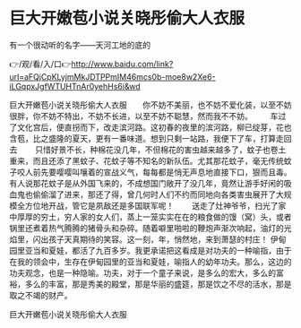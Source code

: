 # 巨大开嫩苞小说关晓彤偷大人衣服
有一个很动听的名字——天河工地的底的

👉/观/看/入/口👉http://www.baidu.com/link?url=aFQjCpKLyjmMkJDTPPmIM46mcs0b-moe8w2Xe6-iLGqpxJgfWTUHTnAr0yehHs6i&wd

巨大开嫩苞小说关晓彤偷大人衣服　　你不妨不美丽，也不妨不爱化装，以至不妨很胖，你不妨不特出，不妨不长进，以至不妨不聪慧，然而我不不妨。
　　车过了文化宫后，便直拐而下，改走滨河路。这初春的夜里的滨河路，柳已绽芽，花也含苞，比之盛隆的夏天，更有一番味道。想到只剩一站路，我便下了车，打算走回去
　　只惜好景不长，种棉花没几年，不但棉花的害虫越来越多了，蚊子也卷土重来，而且还添了黑蚊子、花蚊子等不知名的新队伍。尤其那花蚊子，毫无传统蚊子咬人前先要嘤嘤叫嚷着的宣战义气，每每都是悄无声息地直接下口，狠而且毒。有人说那花蚊子是从外国飞来的，不成想国门敞开了没几年，竟然让游手好闲的吸血鬼也偷偷溜了进来，那还了得，曾几何时人们不约而同地向各类害虫展开了大规模全方位地开战，管它是夙敌还是多国联军呢！
　　送走了灶神爷爷，扫光了家中厚厚的穷土，穷人家的女人们，蒸上一笼实实在在的粮食做的馒（窝）头，或者锅里还煮着热气腾腾的猪骨头和杂碎。随着噼里啪啦的鞭炮声渐次响起，油灯的光焰里，闪出孩子天真期待的笑容。这一刻，年，悄然地，来到萧瑟的村庄！
伊甸园里亚当和夏娃，都活了九百多岁。我更承诺把这看成是对功夫的一种喻指，由于在我的领会中，生存在伊甸园里的亚当和夏娃，喻指人的幼年功夫。那么，这边的功夫观念，也是一种隐喻。功夫，对于一个童子来说，是多么的宏大，多么的富裕，多么的丰富，那是秀美的殿堂，那是华丽的盛筵，那是饮之不尽的活水，那是取之不竭的财产。

巨大开嫩苞小说关晓彤偷大人衣服
